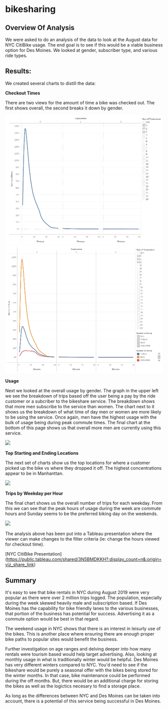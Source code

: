 # bikesharing

## Overview Of Analysis

We were asked to do an analysis of the data to look at the August data for NYC CitiBike usage. The end goal is to see if this would be a viable business option for Des Moines. We looked at gender, subscriber type, and various ride types.

## Results:

We created several charts to distill the data:

<b>Checkout Times</b>

There are two views for the amount of time a bike was checked out. The first shows overall, the second breaks it down by gender.

<img src="resources/checkout_time_for_users.png">
<img src="resources/checkout_time_by_gender.png">

<b>Usage</b>

Next we looked at the overall usage by gender. The graph in the upper left we see the breakdown of trips based off the user being a pay by the ride customer or a subcriber to the bikeshare service. The breakdown shows that more men subscribe to the service than women. The chart next to it shows us the breakdown of what time of day men or women are more likely to be using the service. Once again, men have the highest usage with the bulk of usage being during peak commute times. The final chart at the bottom of this page shows us that overall more men are currently using this service.

<img src="usage_by_gender.png">

<b>Top Starting and Ending Locations</b>

The next set of charts show us the top locations for where a customer picked up the bike vs where they dropped it off. The highest concentrations appear to be in Manhanttan.

<img src="top_start_end_local.png">

<b>Trips by Weekday per Hour</b>

The final chart shows us the overall number of trips for each weekday. From this we can see that the peak hours of usage during the week are commute hours and Sunday seems to be the preferred biking day on the weekends.

<img src="trips_by_wkday_hr.png">

The analysis above has been put into a Tableau presentation where the viewer can make changes to the filter criteria (ie: change the hours viewed for checkout time).

[NYC CitiBike Presentation] (https://public.tableau.com/shared/3N5BMDKKH?:display_count=n&:origin=viz_share_link)

## Summary

It's easy to see that bike rentals in NYC during August 2019 were very popular as there were over 2 million trips logged. The population, especially during the week skewed heavily male and subscription based. If Des Moines has the capability for bike friendly lanes to the various businesses, that portion of the business has potential for success. Advertising it as a commute option would be best in that regard.

The weekend usage in NYC shows that there is an interest in leisurly use of the bikes. This is another place where ensuring there are enough proper bike paths to popular sites would benefit the business.

Further investigation on age ranges and delving deeper into how many rentals were tourism based would help target advertising. Also, looking at monthly usage in what is traditionally winter would be helpful. Des Moines has very different winters compared to NYC. You'd need to see if the bikeshare would be purely a seasonal offer with the bikes being stored for the winter months. In that case, bike maintenance could be performed during the off months. But, there would be an additional charge for storing the bikes as well as the logictics necesary to find a storage place.

As long as the differences between NYC and Des Moines can be taken into account, there is a potential of this service being successful in Des Moines.